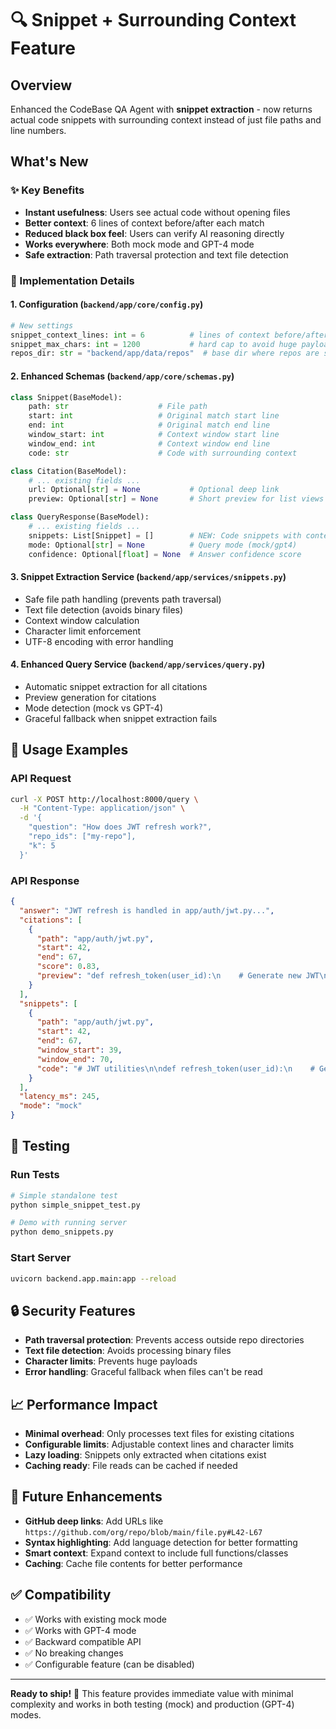 # 🔍 Snippet + Surrounding Context Feature

## Overview
Enhanced the CodeBase QA Agent with **snippet extraction** - now returns actual code snippets with surrounding context instead of just file paths and line numbers.

## What's New

### ✨ Key Benefits
- **Instant usefulness**: Users see actual code without opening files
- **Better context**: 6 lines of context before/after each match
- **Reduced black box feel**: Users can verify AI reasoning directly
- **Works everywhere**: Both mock mode and GPT-4 mode
- **Safe extraction**: Path traversal protection and text file detection

### 🔧 Implementation Details

#### 1. Configuration (`backend/app/core/config.py`)
```python
# New settings
snippet_context_lines: int = 6          # lines of context before/after
snippet_max_chars: int = 1200           # hard cap to avoid huge payloads
repos_dir: str = "backend/app/data/repos"  # base dir where repos are stored
```

#### 2. Enhanced Schemas (`backend/app/core/schemas.py`)
```python
class Snippet(BaseModel):
    path: str                    # File path
    start: int                   # Original match start line
    end: int                     # Original match end line  
    window_start: int            # Context window start line
    window_end: int              # Context window end line
    code: str                    # Code with surrounding context

class Citation(BaseModel):
    # ... existing fields ...
    url: Optional[str] = None           # Optional deep link
    preview: Optional[str] = None       # Short preview for list views

class QueryResponse(BaseModel):
    # ... existing fields ...
    snippets: List[Snippet] = []        # NEW: Code snippets with context
    mode: Optional[str] = None          # Query mode (mock/gpt4)
    confidence: Optional[float] = None  # Answer confidence score
```

#### 3. Snippet Extraction Service (`backend/app/services/snippets.py`)
- Safe file path handling (prevents path traversal)
- Text file detection (avoids binary files)
- Context window calculation
- Character limit enforcement
- UTF-8 encoding with error handling

#### 4. Enhanced Query Service (`backend/app/services/query.py`)
- Automatic snippet extraction for all citations
- Preview generation for citations
- Mode detection (mock vs GPT-4)
- Graceful fallback when snippet extraction fails

## 🚀 Usage Examples

### API Request
```bash
curl -X POST http://localhost:8000/query \
  -H "Content-Type: application/json" \
  -d '{
    "question": "How does JWT refresh work?",
    "repo_ids": ["my-repo"],
    "k": 5
  }'
```

### API Response
```json
{
  "answer": "JWT refresh is handled in app/auth/jwt.py...",
  "citations": [
    {
      "path": "app/auth/jwt.py",
      "start": 42,
      "end": 67,
      "score": 0.83,
      "preview": "def refresh_token(user_id):\n    # Generate new JWT\n    ..."
    }
  ],
  "snippets": [
    {
      "path": "app/auth/jwt.py", 
      "start": 42,
      "end": 67,
      "window_start": 39,
      "window_end": 70,
      "code": "# JWT utilities\n\ndef refresh_token(user_id):\n    # Generate new JWT token\n    token = create_jwt(user_id)\n    return token\n\n# Helper functions"
    }
  ],
  "latency_ms": 245,
  "mode": "mock"
}
```

## 🧪 Testing

### Run Tests
```bash
# Simple standalone test
python simple_snippet_test.py

# Demo with running server
python demo_snippets.py
```

### Start Server
```bash
uvicorn backend.app.main:app --reload
```

## 🔒 Security Features
- **Path traversal protection**: Prevents access outside repo directories
- **Text file detection**: Avoids processing binary files
- **Character limits**: Prevents huge payloads
- **Error handling**: Graceful fallback when files can't be read

## 📈 Performance Impact
- **Minimal overhead**: Only processes text files for existing citations
- **Configurable limits**: Adjustable context lines and character limits
- **Lazy loading**: Snippets only extracted when citations exist
- **Caching ready**: File reads can be cached if needed

## 🎯 Future Enhancements
- **GitHub deep links**: Add URLs like `https://github.com/org/repo/blob/main/file.py#L42-L67`
- **Syntax highlighting**: Add language detection for better formatting
- **Smart context**: Expand context to include full functions/classes
- **Caching**: Cache file contents for better performance

## ✅ Compatibility
- ✅ Works with existing mock mode
- ✅ Works with GPT-4 mode  
- ✅ Backward compatible API
- ✅ No breaking changes
- ✅ Configurable feature (can be disabled)

---

**Ready to ship!** 🚢 This feature provides immediate value with minimal complexity and works in both testing (mock) and production (GPT-4) modes.